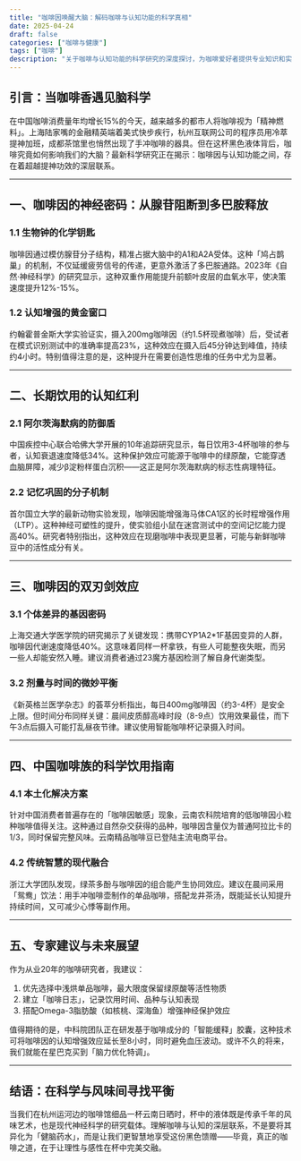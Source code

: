 ```yaml
---
title: "咖啡因唤醒大脑：解码咖啡与认知功能的科学真相"
date: 2025-04-24
draft: false
categories: ["咖啡与健康"]
tags: ["咖啡"]
description: "关于咖啡与认知功能的科学研究的深度探讨，为咖啡爱好者提供专业知识和实用指南。"
---
```


## 引言：当咖啡香遇见脑科学
在中国咖啡消费量年均增长15%的今天，越来越多的都市人将咖啡视为「精神燃料」。上海陆家嘴的金融精英端着美式快步疾行，杭州互联网公司的程序员用冷萃提神加班，成都茶馆里也悄然出现了手冲咖啡的器具。但在这杯黑色液体背后，咖啡究竟如何影响我们的大脑？最新科学研究正在揭示：咖啡因与认知功能之间，存在着超越提神功效的深层联系。

---

## 一、咖啡因的神经密码：从腺苷阻断到多巴胺释放
### 1.1 生物钟的化学钥匙
咖啡因通过模仿腺苷分子结构，精准占据大脑中的A1和A2A受体。这种「鸠占鹊巢」的机制，不仅延缓疲劳信号的传递，更意外激活了多巴胺通路。2023年《自然·神经科学》的研究显示，这种双重作用能提升前额叶皮层的血氧水平，使决策速度提升12%-15%。

### 1.2 认知增强的黄金窗口
约翰霍普金斯大学实验证实，摄入200mg咖啡因（约1.5杯现煮咖啡）后，受试者在模式识别测试中的准确率提高23%，这种效应在摄入后45分钟达到峰值，持续约4小时。特别值得注意的是，这种提升在需要创造性思维的任务中尤为显著。

---

## 二、长期饮用的认知红利
### 2.1 阿尔茨海默病的防御盾
中国疾控中心联合哈佛大学开展的10年追踪研究显示，每日饮用3-4杯咖啡的参与者，认知衰退速度降低34%。这种保护效应可能源于咖啡中的绿原酸，它能穿透血脑屏障，减少β淀粉样蛋白沉积——这正是阿尔茨海默病的标志性病理特征。

### 2.2 记忆巩固的分子机制
首尔国立大学的最新动物实验发现，咖啡因能增强海马体CA1区的长时程增强作用（LTP）。这种神经可塑性的提升，使实验组小鼠在迷宫测试中的空间记忆能力提高40%。研究者特别指出，这种效应在现磨咖啡中表现更显著，可能与新鲜咖啡豆中的活性成分有关。

---

## 三、咖啡因的双刃剑效应
### 3.1 个体差异的基因密码
上海交通大学医学院的研究揭示了关键发现：携带CYP1A2*1F基因变异的人群，咖啡因代谢速度降低40%。这意味着同样一杯拿铁，有些人可能整夜失眠，而另一些人却能安然入睡。建议消费者通过23魔方基因检测了解自身代谢类型。

### 3.2 剂量与时间的微妙平衡
《新英格兰医学杂志》的荟萃分析指出，每日400mg咖啡因（约3-4杯）是安全上限。但时间分布同样关键：晨间皮质醇高峰时段（8-9点）饮用效果最佳，而下午3点后摄入可能打乱昼夜节律。建议使用智能咖啡杯记录摄入时间。

---

## 四、中国咖啡族的科学饮用指南
### 4.1 本土化解决方案
针对中国消费者普遍存在的「咖啡因敏感」现象，云南农科院培育的低咖啡因小粒种咖啡值得关注。这种通过自然杂交获得的品种，咖啡因含量仅为普通阿拉比卡的1/3，同时保留完整风味。云南精品咖啡豆已登陆主流电商平台。

### 4.2 传统智慧的现代融合
浙江大学团队发现，绿茶多酚与咖啡因的组合能产生协同效应。建议在晨间采用「鸳鸯」饮法：用手冲咖啡壶制作的单品咖啡，搭配龙井茶汤，既能延长认知提升持续时间，又可减少心悸等副作用。

---

## 五、专家建议与未来展望
作为从业20年的咖啡研究者，我建议：
1. 优先选择中浅烘单品咖啡，最大限度保留绿原酸等活性物质
2. 建立「咖啡日志」，记录饮用时间、品种与认知表现
3. 搭配Omega-3脂肪酸（如核桃、深海鱼）增强神经保护效应

值得期待的是，中科院团队正在研发基于咖啡成分的「智能缓释」胶囊，这种技术可将咖啡因的认知增强效应延长至8小时，同时避免血压波动。或许不久的将来，我们就能在星巴克买到「脑力优化特调」。

---

## 结语：在科学与风味间寻找平衡
当我们在杭州运河边的咖啡馆细品一杯云南日晒时，杯中的液体既是传承千年的风味艺术，也是现代神经科学的研究载体。理解咖啡与认知的深层联系，不是要将其异化为「健脑药水」，而是让我们更智慧地享受这份黑色馈赠——毕竟，真正的咖啡之道，在于让理性与感性在杯中完美交融。